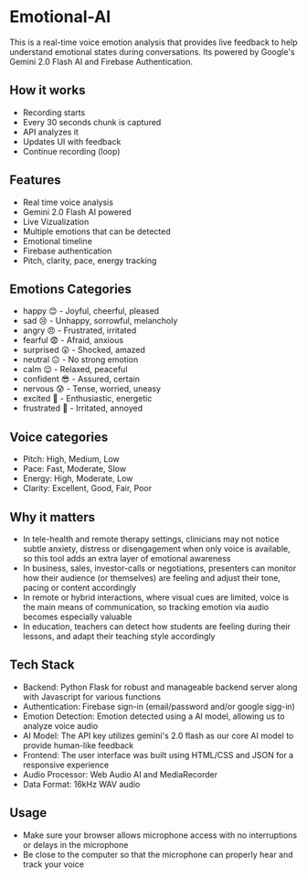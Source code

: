 # Emotional-AI
This is a real-time voice emotion analysis that provides live feedback to help understand emotional states during conversations. Its powered by Google's Gemini 2.0 Flash AI and Firebase Authentication.

## How it works
* Recording starts
* Every 30 seconds chunk is captured
* API analyzes it
* Updates UI with feedback
* Continue recording (loop)

## Features
* Real time voice analysis
* Gemini 2.0 Flash AI powered
* Live Vizualization
* Multiple emotions that can be detected
* Emotional timeline
* Firebase authentication
* Pitch, clarity, pace, energy tracking

## Emotions Categories
* happy 😊 - Joyful, cheerful, pleased
* sad 😢 - Unhappy, sorrowful, melancholy
* angry 😠 - Frustrated, irritated
* fearful 😨 - Afraid, anxious
* surprised 😲 - Shocked, amazed
* neutral 😐 - No strong emotion
* calm 😌 - Relaxed, peaceful
* confident 😎 - Assured, certain
* nervous 😰 - Tense, worried, uneasy
* excited 🤩 - Enthusiastic, energetic
* frustrated 😤 - Irritated, annoyed

## Voice categories
* Pitch: High, Medium, Low
* Pace: Fast, Moderate, Slow
* Energy: High, Moderate, Low
* Clarity: Excellent, Good, Fair, Poor

## Why it matters
* In tele-health and remote therapy settings, clinicians may not notice subtle anxiety, distress or disengagement when only voice is available, so this tool adds an extra layer of emotional awareness
* In business, sales, investor-calls or negotiations, presenters can monitor how their audience (or themselves) are feeling and adjust their tone, pacing or content accordingly
* In remote or hybrid interactions, where visual cues are limited, voice is the main means of communication, so tracking emotion via audio becomes especially valuable
* In education, teachers can detect how students are feeling during their lessons, and adapt their teaching style accordingly

## Tech Stack
* Backend: Python Flask for robust and manageable backend server along with Javascript for various functions
* Authentication: Firebase sign-in (email/password and/or google sigg-in)
* Emotion Detection: Emotion detected using a AI model, allowing us to analyze voice audio
* AI Model: The API key utilizes gemini's 2.0 flash as our core AI model to provide human-like feedback
* Frontend: The user interface was built using HTML/CSS and JSON for a responsive experience
* Audio Processor: Web Audio AI and MediaRecorder
* Data Format: 16kHz WAV audio

## Usage
* Make sure your browser allows microphone access with no interruptions or delays in the microphone
* Be close to the computer so that the microphone can properly hear and track your voice

